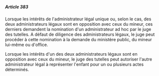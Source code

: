 ##### Article 383

Lorsque les intérêts de l'administrateur légal unique ou, selon le cas, des deux administrateurs légaux sont en opposition avec ceux du mineur, ces derniers demandent la nomination d'un administrateur ad hoc par le juge des tutelles. A défaut de diligence des administrateurs légaux, le juge peut procéder à cette nomination à la demande du ministère public, du mineur lui-même ou d'office.

Lorsque les intérêts d'un des deux administrateurs légaux sont en opposition avec ceux du mineur, le juge des tutelles peut autoriser l'autre administrateur légal à représenter l'enfant pour un ou plusieurs actes déterminés.

